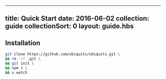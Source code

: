 ---
title: Quick Start
date: 2016-06-02
collection: guide
collectionSort: 0
layout: guide.hbs
-----------------

## Installation
```bash
git clone https://github.com/ubiquits/ubiquits.git \
&& rm -rf .git \
&& git init \
&& npm i \
&& u watch
```
